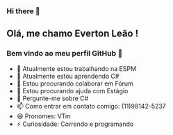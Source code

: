 ### Hi there 👋
## Olá, me chamo Everton Leão ! 
### Bem vindo ao meu perfil GitHub 👋

- 🔭 Atualmente estou trabalhando na ESPM
- 🌱 Atualmente estou aprendendo C#
- 👯 Estou procurando colaborar em Fórum
- 🤔 Estou procurando ajuda com Estágio
- 💬 Pergunte-me sobre C#
- 📫 Como entrar em contato comigo: (11)98142-5237
- 😄 Pronomes: VTm
- ⚡ Curiosidade: Correndo e programando

